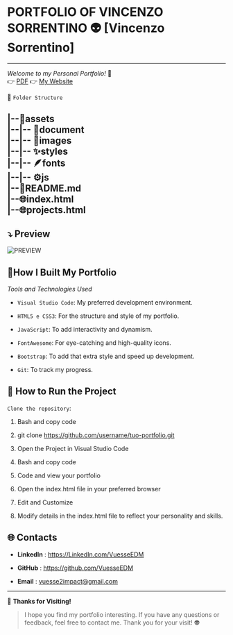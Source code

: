 # PORTFOLIO OF VINCENZO SORRENTINO 👽 [Vincenzo Sorrentino]
---
 



*Welcome to my Personal Portfolio!* 🚀     
👉 [PDF]() 
👉 [My Website](https://vuesseedm.github.io/PROFILE-PROJECT/)





📂 ```Folder Structure```

|--📁assets  
|--|-- 📃document     
|--|-- 🌈images       
|--|-- ✨styles      
|--|-- 🪶fonts   
|--|-- ⚙️js            
|--📖README.md     
|--🌐index.html      
|--🌐projects.html    
---

 ## ⤵️  Preview  

![PREVIEW](https://github.com/VuesseEDM/PORTFOLIO-OF-VINCENZO-SORRENTINO/blob/main/assets/documents/DOC.png?raw=true)


 🔧**How I Built My Portfolio** 
---
*Tools and Technologies Used*


- ```Visual Studio Code```: My preferred development environment.  



- ```HTML5 e CSS3```: For the structure and style of my portfolio.


- ```JavaScript```: To add interactivity and dynamism. 


- ```FontAwesome```: For eye-catching and high-quality icons.

  
 - ```Bootstrap```:  To add that extra style and speed up development.

  
 
- ```Git```:  To track my progress.


🚀 **How to Run the Project**  
---

```Clone the repository```:  


1. Bash and copy code

2. git clone https://github.com/username/tuo-portfolio.git   

3. Open the Project in Visual Studio Code   

4. Bash and copy code   


5.  Code and view your portfolio   

6. Open the index.html file in your preferred browser   

7. Edit and Customize   


8. Modify details in the index.html file to reflect your personality and skills.    

🌐 **Contacts**  
---

- **LinkedIn**  : https://LinkedIn.com/VuesseEDM

- **GitHub**  : https://github.com/VuesseEDM

- **Email**  : vuesse2impact@gmail.com
---

🙌 **Thanks for Visiting!**

> I hope you find my portfolio interesting. If you have any questions or feedback, feel free to contact me. Thank you for your visit!  👽
